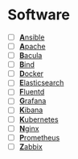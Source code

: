 # Software
- [ ] [**A**nsible]()
- [ ] [**A**pache]()
- [ ] [**B**acula]()
- [ ] [**B**ind]()
- [ ] [**D**ocker]()
- [ ] [**E**lasticsearch]()
- [ ] [**F**luentd]()
- [ ] [**G**rafana]()
- [ ] [**K**ibana]()
- [ ] [**K**ubernetes]()
- [ ] [**N**ginx]()
- [ ] [**P**rometheus]()
- [ ] [**Z**abbix]()
